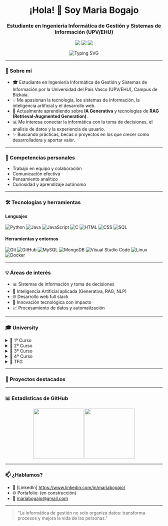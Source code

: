 <h1 align="center">¡Hola! 👋 Soy Maria Bogajo</h1>
<h3 align="center">Estudiante en Ingeniería Informática de Gestión y Sistemas de Información (UPV/EHU)</h3>

<p align="center">
  <img src="https://img.shields.io/badge/Status-Open%20to%20Work-success?style=flat-square" />
  <img src="https://img.shields.io/badge/Portfolio-En%20construcci%C3%B3n-blue?style=flat-square" />
  <img src="https://img.shields.io/badge/Contact-Available-brightgreen?style=flat-square" />
</p>

<p align="center">
  <img src="https://readme-typing-svg.herokuapp.com?font=Fira+Code&size=18&duration=3000&pause=1000&center=true&vCenter=true&width=435&lines=💻+Desarrollo,+Datos+y+Gestión;📚+Siempre+aprendiendo+y+creando;🚀+En+búsqueda+de+retos+con+impacto" alt="Typing SVG" />
</p>

---

### 🌱 Sobre mí

- 🎓 Estudiante en Ingeniería Informática de Gestión y Sistemas de Información por la Universidad del País Vasco (UPV/EHU), Campus de Bizkaia.
- 💡 Me apasionan la tecnología, los sistemas de información, la inteligencia artificial y el desarrollo web.
- 🧠 Actualmente aprendiendo sobre **IA Generativa** y tecnologías de **RAG (Retrieval-Augmented Generation)**.
- 📊 Me interesa conectar la informática con la toma de decisiones, el análisis de datos y la experiencia de usuario.
- ✨ Buscando prácticas, becas o proyectos en los que crecer como desarrolladora y aportar valor.

---

### 🤝 Competencias personales

- Trabajo en equipo y colaboración
- Comunicación efectiva
- Pensamiento analítico
- Curiosidad y aprendizaje autónomo

---

### 🛠️ Tecnologías y herramientas

#### Lenguajes
![Python](https://img.shields.io/badge/Python-3776AB?style=flat&logo=python&logoColor=white)
![Java](https://img.shields.io/badge/Java-ED8B00?style=flat&logo=java&logoColor=white)
![JavaScript](https://img.shields.io/badge/JavaScript-F7DF1E?style=flat&logo=javascript&logoColor=black)
![C](https://img.shields.io/badge/C-00599C?style=flat&logo=c&logoColor=white)
![HTML](https://img.shields.io/badge/HTML5-E34F26?style=flat&logo=html5&logoColor=white)
![CSS](https://img.shields.io/badge/CSS3-1572B6?style=flat&logo=css3&logoColor=white)
![SQL](https://img.shields.io/badge/SQL-003B57?style=flat&logo=postgresql&logoColor=white)

#### Herramientas y entornos
![Git](https://img.shields.io/badge/Git-F05032?style=flat&logo=git&logoColor=white)
![GitHub](https://img.shields.io/badge/GitHub-181717?style=flat&logo=github)
![MySQL](https://img.shields.io/badge/MySQL-4479A1?style=flat&logo=mysql&logoColor=white)
![MongoDB](https://img.shields.io/badge/MongoDB-47A248?style=flat&logo=mongodb&logoColor=white)
![Visual Studio Code](https://img.shields.io/badge/VS%20Code-007ACC?style=flat&logo=visualstudiocode&logoColor=white)
![Linux](https://img.shields.io/badge/Linux-FCC624?style=flat&logo=linux&logoColor=black)
![Docker](https://img.shields.io/badge/Docker-2496ED?style=flat&logo=docker&logoColor=white)

---

### 💡 Áreas de interés

- 📊 Sistemas de información y toma de decisiones  
- 🤖 Inteligencia Artificial aplicada (Generativa, RAG, NLP)  
- 🌐 Desarrollo web full stack  
- 🧪 Innovación tecnológica con impacto  
- 📈 Procesamiento de datos y automatización

---

### 🎓 University

<details>
<summary>📘 1º Curso</summary>

#### 📐 <ins>Análisis Matemático</ins>  
[Análisis](https://github.com/MariaBogajo/Analisis) – <span style="color:gray"><em><span style="color:gray"><em>Fundamentos del cálculo y funciones elementales aplicados a la ingeniería informática.</em></span>
</em></span>

#### 🌐 <ins>Fundamentos de Tecnología de Computadores</ins>  
[FTC](https://github.com/MariaBogajo/FTC) – <span style="color:gray"><em>Introducción al hardware del computador: electricidad básica, transistores y fundamentos físicos de la computación.</em></span>  

#### 📐 <ins>Matemática Discreta</ins>  
[Discreta](https://github.com/MariaBogajo/Discreta) – <span style="color:gray"><em>Lógica, conjuntos, probabilidad discreta y grafos aplicados a la resolución de problemas de ingeniería.</em></span>

#### 🌐 <ins>Principios de Diseño de Sistemas Digitales</ins>  
[PDSD](https://github.com/MariaBogajo/PDSD) – <span style="color:gray"><em>Diseño y desarrollo de sistemas digitales: electrónica básica, memoria, máquinas de estado y arquitectura funcional de procesadores.</em></span>

#### 💻 <ins>Programación Básica</ins>  
[PB](https://github.com/MariaBogajo/PB) – <span style="color:gray"><em>Fundamentos de programación imperativa: control de flujo, estructuras de datos, subprogramas y recursividad.</em></span>

#### 📐 <ins>Cálculo</ins>  
[Cálculo](https://github.com/MariaBogajo/Calculo) – <span style="color:gray"><em>Estudio de funciones, derivadas e integrales aplicadas al análisis matemático en ingeniería.</em></span>

#### 🌐 <ins>Estructura de Computadores</ins>  
[Estructura](https://github.com/MariaBogajo/Estructura) – <span style="color:gray"><em>Estudio del funcionamiento interno de un computador desde la unidad aritmético-lógica hasta niveles superiores de abstracción.</em></span>

#### 💻 <ins>Metodología de la Programación</ins>  
[MP](https://github.com/MariaBogajo/MP) – <span style="color:gray"><em>Métodos matemáticos para diseñar y verificar programas correctos, promoviendo buenas prácticas de programación.</em></span>

#### 💻 <ins>Programación Modular y Orientación a Objetos</ins>  
[PMOO](https://github.com/MariaBogajo/PMOO) – <span style="color:gray"><em>Diseño de programas estructurados y orientados a objetos como base para el desarrollo de software modular y escalable.</em></span>

#### 📐 <ins>Álgebra</ins>  
[Álgebra](https://github.com/MariaBogajo/Algebra) – <span style="color:gray"><em>Estudio de álgebra lineal: matrices, espacios vectoriales y diagonalización aplicados a problemas de ingeniería.</em></span>

</details>

<details>
<summary>📗 2º Curso</summary>

#### 🌐 <ins>Arquitectura de Computadores</ins>  
[Arquitectura](https://github.com/MariaBogajo/Arquitectura) – <span style="color:gray"><em>Funcionamiento interno del computador: memorias, periféricos y desarrollo de software a bajo nivel.</em></span>

#### 💼 <ins>Economía y Administración de Empresas</ins>  
[Economía](https://github.com/MariaBogajo/Economia) – <span style="color:gray"><em>Fundamentos de economía y gestión empresarial orientados a la toma de decisiones y la creación de valor en organizaciones.</em></span>

#### 💻 <ins>Estructuras de Datos y Algoritmos</ins>  
[EDA](https://github.com/MariaBogajo/EDA) – <span style="color:gray"><em>Diseño y análisis de algoritmos con estructuras de datos avanzadas: listas, colas, pilas, árboles, hash y grafos.</em></span>

#### 🤖 <ins>Lenguajes, Computación y Sistemas Inteligentes</ins>  
[LCSI](https://github.com/MariaBogajo/LCSI) – <span style="color:gray"><em>Estudio de los límites de la computación: lenguajes formales, máquinas de Turing, lambda-cálculo y complejidad computacional.</em></span>

#### 📊 <ins>Métodos Estadísticos de la Ingeniería</ins>  
[Estadística](https://github.com/MariaBogajo/Estadistica) – <span style="color:gray"><em>Modelos de probabilidad y estadística aplicados al análisis de algoritmos, simulación y sistemas inteligentes.</em></span>

#### 🗄️ <ins>Bases de Datos</ins>  
[BD](https://github.com/MariaBogajo/BD) – <span style="color:gray"><em>Fundamentos del modelo relacional, lenguaje SQL y transacciones en aplicaciones con acceso a bases de datos.</em></span>

#### 🧱 <ins>Ingeniería del Software</ins>  
[IS](https://github.com/MariaBogajo/IS) – <span style="color:gray"><em>Diseño e implementación de software de calidad aplicando metodologías activas, arquitecturas por capas y herramientas de desarrollo profesional.</em></span>

#### 🌐 <ins>Introducción a las Redes de Computadores</ins>  
[Redes](https://github.com/MariaBogajo/Redes) – <span style="color:gray"><em>Fundamentos de redes informáticas: modelo OSI, protocolos TCP/IP y funcionamiento básico de Internet.</em></span>

#### 🌐 <ins>Introducción a los Sistemas Operativos</ins>  
[ISO](https://github.com/MariaBogajo/ISO) – <span style="color:gray"><em>Conceptos fundamentales de los sistemas operativos: gestión de recursos, dispositivos, usuarios y servicios básicos.</em></span>

#### 📊 <ins>Investigación Operativa</ins>  
[IO](https://github.com/MariaBogajo/IO) – <span style="color:gray"><em>Modelos y técnicas cuantitativas para la toma de decisiones: programación lineal, entera, teoría de colas y simulación.</em></span>

</details>

<details>
<summary>📙 3º Curso</summary>

#### 🧱 <ins>Análisis y Diseño de Sistemas de Información</ins>  
[ADSI](https://github.com/MariaBogajo/ADSI) – <span style="color:gray"><em>Desarrollo completo de sistemas de información aplicando metodologías de análisis, diseño, pruebas y validación.</em></span>

#### 🗄️ <ins>Diseño de Bases de Datos</ins>  
[DBD](https://github.com/MariaBogajo/DBD) – <span style="color:gray"><em>Profundización en el modelado y diseño de bases de datos como soporte para el desarrollo de sistemas de información.</em></span>

#### 💼 <ins>Organización de la Producción</ins>  
[OP](https://github.com/MariaBogajo/OP) – <span style="color:gray"><em>Diseño, mejora y planificación de sistemas productivos y logísticos en entornos empresariales reales.</em></span>

#### 🗂️ <ins>Sistemas de Gestión Integrada</ins>  
[SGI](https://github.com/MariaBogajo/SGI) – <span style="color:gray"><em>Implantación de sistemas de gestión de calidad, medio ambiente y prevención de riesgos bajo normativas ISO.</em></span>

#### 🔒 <ins>Sistemas de Gestión de Seguridad de Sistemas de Información</ins>  
[SGSSI](https://github.com/MariaBogajo/SGSSI) – <span style="color:gray"><em>Identificación, análisis y control de riesgos que afectan a la seguridad de la información y los sistemas que la gestionan.</em></span>

#### 🗄️ <ins>Administración de Bases de Datos</ins>  
[ABD](https://github.com/MariaBogajo/ABD) – <span style="color:gray"><em>Gestión y administración técnica de bases de datos relacionales en entornos operativos, aplicando SQL y herramientas de sistema.</em></span>

#### 🗂️ <ins>Gestión de Proyectos</ins>  
[GP](https://github.com/MariaBogajo/GP) – <span style="color:gray"><em>Planificación, organización y dirección de proyectos tecnológicos, aplicando herramientas de gestión, liderazgo y control de calidad.</em></span>

#### 🌐 <ins>Sistemas Web</ins>  
[SW](https://github.com/MariaBogajo/SW) – <span style="color:gray"><em>Desarrollo e integración de sistemas web con servicios distribuidos, autenticación segura y despliegue de aplicaciones.</em></span>

#### 📊 <ins>Sistemas de Apoyo a la Decisión</ins>  
[SAD](https://github.com/MariaBogajo/SAD) – <span style="color:gray"><em>Fundamentos y desarrollo de sistemas web interoperables: servicios distribuidos, autenticación y despliegue de aplicaciones.</em></span>

#### 💼 <ins>Software de Gestión de Empresa</ins>  
[SGE](https://github.com/MariaBogajo/SGE) – <span style="color:gray"><em>Diseño y desarrollo de soluciones software alineadas con objetivos empresariales y necesidades organizativas reales.</em></span>

</details>

<details>
<summary>📕 4º Curso</summary>

#### 📡 <ins>Tecnología de Ingeniería Telemática</ins>  
[TIT](https://github.com/MariaBogajo/TIT) – <span style="color:gray"><em>Introducción a la ingeniería telemática y sus aplicaciones, con énfasis en su impacto técnico y profesional.</em></span>

#### 📡 <ins>Redes y Servicios Móviles</ins>  
[Móviles](https://github.com/MariaBogajo/Moviles) – <span style="color:gray"><em>Estudio de tecnologías, arquitecturas y protocolos para la provisión de servicios móviles en entornos inalámbricos.</em></span>

#### 📡 <ins>Servicios Multimedia</ins>  
[Multimedia](https://github.com/MariaBogajo/Multimedia) – <span style="color:gray"><em>Fundamentos y aplicaciones de servicios multimedia sobre redes IP: audio, vídeo, telefonía y transmisión en entornos telemáticos.</em></span>

#### 📡 <ins>Despliegue y Gestión de Redes y Servicios</ins>  
[Despliegue](https://github.com/MariaBogajo/Despliegue) – <span style="color:gray"><em>Diseño, configuración y gestión de arquitecturas de red extremo a extremo para garantizar servicios de telecomunicaciones eficientes.</em></span>

#### 💻 <ins>Técnicas Avanzadas de Programación</ins>  
[TAP](https://github.com/MariaBogajo/TAP) – <span style="color:gray"><em>Desarrollo de software aplicando técnicas avanzadas a lo largo del ciclo de vida de aplicaciones complejas.</em></span>

</details>

<details>
<summary>📜 TFG</summary>

#### 🎓 <ins>Trabajo de Fin de Grado</ins>  
[TFG](https://github.com/MariaBogajo/TFG) – <span style="color:gray"><em>Aplicación completa de los conocimientos adquiridos a lo largo del grado mediante el desarrollo de un proyecto informático individual con orientación profesional o investigadora.</em></span>

</details>

---

### 🚀 Proyectos destacados


---

### 📊 Estadísticas de GitHub

<p align="center">
  <img src="https://github-readme-stats.vercel.app/api?username=MariaBogajo&show_icons=true&theme=radical" height="160em"/>
  <img src="https://github-readme-stats.vercel.app/api/top-langs/?username=MariaBogajo&layout=compact&theme=radical" height="160em"/>
</p>

---

### 📫 ¿Hablamos?

- 💼 [LinkedIn] https://www.linkedin.com/in/mariabogajo/
- 🌐 Portafolio: (en construcción)
- 📧 mariabogajo@gmail.com

---

> “La informática de gestión no solo organiza datos: transforma procesos y mejora la vida de las personas.”
